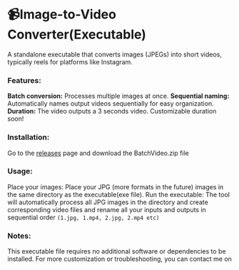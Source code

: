 <h1>📹Image-to-Video Converter(Executable)</h1>
A standalone executable that converts images (JPEGs) into short videos, typically reels for platforms like Instagram.

<h3>Features:</h3>

**Batch conversion:** Processes multiple images at once.
**Sequential naming:** Automatically names output videos sequentially for easy organization.
**Duration:** The video outputs a 3 seconds video. Customizable duration soon!

<h3>Installation:</h3>

Go to the <a href = "https://github.com/the-red-dk/ImageToReel/releases/tag/executable">releases</a> page and download the BatchVideo.zip file

<h3>Usage:</h3>

Place your images: Place your JPG (more formats in the future) images in the same directory as the executable(exe file).
Run the executable: The tool will automatically process all JPG images in the directory and create corresponding video files and rename all your inputs and outputs in sequential order 
```(1.jpg, 1.mp4, 2.jpg, 2.mp4 etc)```

<h3>Notes:</h3> 
This executable file requires no additional software or dependencies to be installed.
For more customization or troubleshooting, you can contact me on <a href = "https://www.instagram.com/the_red_dk>Instagram</a>  

Made with: 
Python modules OS, Subprocess, and Shutil


<h1>🎦Walkthrough: </h1>
https://github.com/user-attachments/assets/3aa2f3a3-e181-41a2-8fb2-caf879339fb1
